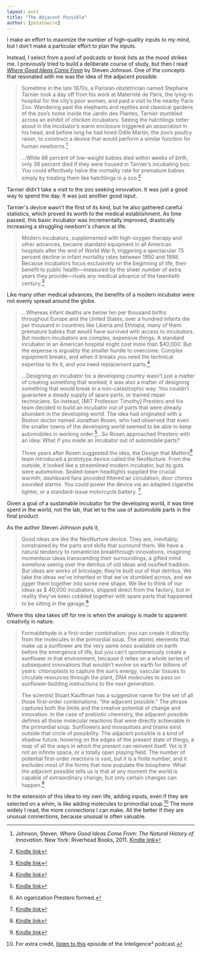 ```yaml
---
layout: post
title: "The Adjacent Possible"
author: [potatowire]
---
```


I make an effort to maximize the number of high-quality inputs to my mind, but I don't make a particular effort to plan the inputs.

Instead, I select from a pool of podcasts or book lists as the mood strikes me. I previously tried to build a deliberate course of study, but then I read [*Where Good Ideas Come From*](https://www.amazon.com/dp/1594485380/?tag=potatowire-20) by Steven Johnson. One of the concepts that resonated with me was the idea of the adjacent possible.

> Sometime in the late 1870s, a Parisian obstetrician named Stephane Tarnier took a day off from his work at Maternité de Paris, the lying-in hospital for the city’s poor women, and paid a visit to the nearby Paris Zoo. Wandering past the elephants and reptiles and classical gardens of the zoo’s home inside the Jardin des Plantes, Tarnier stumbled across an exhibit of chicken incubators. Seeing the hatchlings totter about in the incubator’s warm enclosure triggered an association in his head, and before long he had hired Odile Martin, the zoo’s poultry raiser, to construct a device that would perform a similar function for human newborns.[^1]
>
> ...While 66 percent of low-weight babies died within weeks of birth, only 38 percent died if they were housed in Tarnier’s incubating box. You could effectively halve the mortality rate for premature babies simply by treating them like hatchlings in a zoo.[^2]

Tarnier didn't take a visit to the zoo seeking innovation. It was just a good way to spend the day. It was just another good input.

Tarnier's device wasn't the first of its kind, but he also gathered careful statistics, which proved its worth to the medical establishment. As time passed, this basic incubator was incrementally improved, drastically increasing a struggling newborn's chance at life.

> Modern incubators, supplemented with high-oxygen therapy and other advances, became standard equipment in all American hospitals after the end of World War II, triggering a spectacular 75 percent decline in infant mortality rates between 1950 and 1998. Because incubators focus exclusively on the beginning of life, their benefit to public health—measured by the sheer number of extra years they provide—rivals any medical advance of the twentieth century.[^3]

Like many other medical advances, the benefits of a modern incubator were not evenly spread around the globe.

> ...Whereas infant deaths are below ten per thousand births throughout Europe and the United States, over a hundred infants die per thousand in countries like Liberia and Ethiopia, many of them premature babies that would have survived with access to incubators. But modern incubators are complex, expensive things. A standard incubator in an American hospital might cost more than $40,000. But the expense is arguably the smaller hurdle to overcome. Complex equipment breaks, and when it breaks you need the technical expertise to fix it, and you need replacement parts.[^4]
>
> ...Designing an incubator for a developing country wasn’t just a matter of creating something that worked; it was also a matter of designing something that would break in a non-catastrophic way. You couldn’t guarantee a steady supply of spare parts, or trained repair technicians. So instead, [MIT Professor Timothy] Prestero and his team decided to build an incubator out of parts that were already abundant in the developing world. The idea had originated with a Boston doctor named Jonathan Rosen, who had observed that even the smaller towns of the developing world seemed to be able to keep automobiles in working order.[^5]...So Rosen approached Prestero with an idea: What if you made an incubator out of automobile parts? 
> 
> Three years after Rosen suggested the idea, the Design that Matters[^6] team introduced a prototype device called the NeoNurture. From the outside, it looked like a streamlined modern incubator, but its guts were automotive. Sealed-beam headlights supplied the crucial warmth; dashboard fans provided filtered air circulation; door chimes sounded alarms. You could power the device via an adapted cigarette lighter, or a standard-issue motorcycle battery. [^7]
 
Given a goal of a sustainable incubator for the developing world, it was time spent in the world, not the lab, that let to the use of automobile parts in the final product

As the author Steven Johnson puts it,

> Good ideas are like the NeoNurture device. They are, inevitably, constrained by the parts and skills that surround them. We have a natural tendency to romanticize breakthrough innovations, imagining momentous ideas transcending their surroundings, a gifted mind somehow seeing over the detritus of old ideas and ossified tradition. But ideas are works of bricolage; they’re built out of that detritus. We take the ideas we’ve inherited or that we’ve stumbled across, and we jigger them together into some new shape. We like to think of our ideas as $ 40,000 incubators, shipped direct from the factory, but in reality they’ve been cobbled together with spare parts that happened to be sitting in the garage.[^8]

Where this idea takes off for me is when the analogy is made to apparent creativity in nature.

> Formaldehyde is a first-order combination: you can create it directly from the molecules in the primordial soup. The atomic elements that make up a sunflower are the very same ones available on earth before the emergence of life, but you can’t spontaneously create a sunflower in that environment, because it relies on a whole series of subsequent innovations that wouldn’t evolve on earth for billions of years: chloroplasts to capture the sun’s energy, vascular tissues to circulate resources through the plant, DNA molecules to pass on sunflower-building instructions to the next generation. 
> 
> The scientist Stuart Kauffman has a suggestive name for the set of all those first-order combinations: “the adjacent possible.” The phrase captures both the limits and the creative potential of change and innovation. In the case of prebiotic chemistry, the adjacent possible defines all those molecular reactions that were directly achievable in the primordial soup. Sunflowers and mosquitoes and brains exist outside that circle of possibility. The adjacent possible is a kind of shadow future, hovering on the edges of the present state of things, a map of all the ways in which the present can reinvent itself. Yet is it not an infinite space, or a totally open playing field. The number of potential first-order reactions is vast, but it is a finite number, and it excludes most of the forms that now populate the biosphere. What the adjacent possible tells us is that at any moment the world is capable of extraordinary change, but only certain changes can happen.[^9]

In the extension of this idea to my own life, adding inputs, even if they are selected on a whim, is like adding molecules to primordial soup.[^10] The more widely I read, the more connections I can make. All the better if they are unusual connections, because unusual is often valuable.

[^1]: Johnson, Steven. *Where Good Ideas Come From: The Natural History of Innovation*. New York: Riverhead Books, 2011. [Kindle link](http://a.co/7qXMdrL)

[^2]: [Kindle link](http://a.co/hSTmI0x)

[^3]: [Kindle link](http://a.co/bxp4Jsn)

[^4]: [Kindle link](http://a.co/bX6afyp)

[^5]: [Kindle link](http://a.co/48wbl2E)

[^6]: An oganization Prestero formed.

[^7]: [Kindle link](http://a.co/1BMfxlt)

[^8]: [Kindle link](http://a.co/1xRXs8J)

[^9]: [Kindle link](http://a.co/hTi6SoH)

[^10]: For extra credit, [listen to this](http://www.intelligencesquared.com/events/tim-harford-on-the-importance-of-being-messy/) episode of the Inteligence² podcast.

